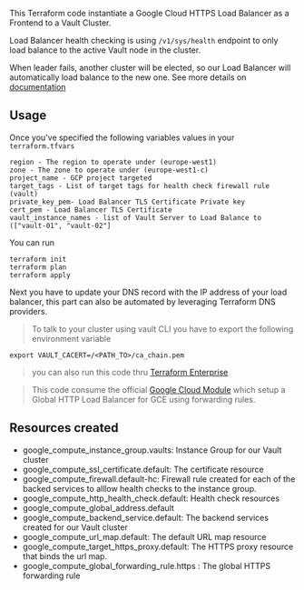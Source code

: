 This Terraform code instantiate a Google Cloud HTTPS Load Balancer as a Frontend to a Vault Cluster.

Load Balancer health checking is using `/v1/sys/health` endpoint to only load balance to the active Vault node in the cluster.

When leader fails, another cluster will be elected, so our Load Balancer will automatically load balance to the new one. See more details on [documentation](https://www.vaultproject.io/api/system/health.html)

## Usage

Once you've specified the following variables values in your `terraform.tfvars`

    region - The region to operate under (europe-west1)
    zone - The zone to operate under (europe-west1-c)
    project_name - GCP project targeted
    target_tags - List of target tags for health check firewall rule (vault)
    private_key_pem- Load Balancer TLS Certificate Private key
    cert_pem - Load Balancer TLS Certificate
    vault_instance_names - list of Vault Server to Load Balance to (["vault-01", "vault-02"]

You can run

    terraform init
    terraform plan
    terraform apply

Next you have to update your DNS record with the IP address of your load balancer, this part can also be automated by leveraging Terraform DNS providers.

> To talk to your cluster using vault CLI you have to export the following environment variable

    export VAULT_CACERT=/<PATH_TO>/ca_chain.pem

> you can also run this code thru [Terraform Enterprise](https://www.hashicorp.com/products/terraform)

> This code consume the official [Google Cloud Module](https://registry.terraform.io/modules/GoogleCloudPlatform/lb-http/google/) which setup a Global HTTP Load Balancer for GCE using forwarding rules.

## Resources created

- google_compute_instance_group.vaults: Instance Group for our Vault cluster
- google_compute_ssl_certificate.default: The certificate resource
- google_compute_firewall.default-hc: Firewall rule created for each of the backed services to alllow health checks to the instance group.
- google_compute_http_health_check.default: Health check resources
- google_compute_global_address.default
- google_compute_backend_service.default: The backend services created for our Vault cluster
- google_compute_url_map.default: The default URL map resource
- google_compute_target_https_proxy.default: The HTTPS proxy resource that binds the url map.
- google_compute_global_forwarding_rule.https : The global HTTPS forwarding rule


